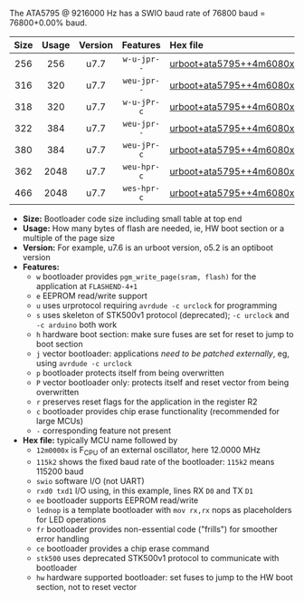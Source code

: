 The ATA5795 @ 9216000 Hz has a SWIO baud rate of 76800 baud = 76800+0.00% baud.

|Size|Usage|Version|Features|Hex file|
|:-:|:-:|:-:|:-:|:--|
|256|256|u7.7|`w-u-jpr--`|[urboot+ata5795++4m6080x+++38k4_swio_rxb0_txb1_lednop.hex](https://raw.githubusercontent.com/stefanrueger/urboot.hex/main/mcus/ata5795/external_oscillator/fcpu++4m6080_Hz/br+++38k4_bps/urboot+ata5795++4m6080x+++38k4_swio_rxb0_txb1_lednop.hex)|
|316|320|u7.7|`weu-jpr--`|[urboot+ata5795++4m6080x+++38k4_swio_rxb0_txb1_ee.hex](https://raw.githubusercontent.com/stefanrueger/urboot.hex/main/mcus/ata5795/external_oscillator/fcpu++4m6080_Hz/br+++38k4_bps/urboot+ata5795++4m6080x+++38k4_swio_rxb0_txb1_ee.hex)|
|318|320|u7.7|`w-u-jPr-c`|[urboot+ata5795++4m6080x+++38k4_swio_rxb0_txb1_lednop_fr_ce.hex](https://raw.githubusercontent.com/stefanrueger/urboot.hex/main/mcus/ata5795/external_oscillator/fcpu++4m6080_Hz/br+++38k4_bps/urboot+ata5795++4m6080x+++38k4_swio_rxb0_txb1_lednop_fr_ce.hex)|
|322|384|u7.7|`weu-jpr--`|[urboot+ata5795++4m6080x+++38k4_swio_rxb0_txb1_ee_lednop.hex](https://raw.githubusercontent.com/stefanrueger/urboot.hex/main/mcus/ata5795/external_oscillator/fcpu++4m6080_Hz/br+++38k4_bps/urboot+ata5795++4m6080x+++38k4_swio_rxb0_txb1_ee_lednop.hex)|
|380|384|u7.7|`weu-jPr-c`|[urboot+ata5795++4m6080x+++38k4_swio_rxb0_txb1_ee_lednop_fr_ce.hex](https://raw.githubusercontent.com/stefanrueger/urboot.hex/main/mcus/ata5795/external_oscillator/fcpu++4m6080_Hz/br+++38k4_bps/urboot+ata5795++4m6080x+++38k4_swio_rxb0_txb1_ee_lednop_fr_ce.hex)|
|362|2048|u7.7|`weu-hpr-c`|[urboot+ata5795++4m6080x+++38k4_swio_rxb0_txb1_ee_lednop_fr_ce_hw.hex](https://raw.githubusercontent.com/stefanrueger/urboot.hex/main/mcus/ata5795/external_oscillator/fcpu++4m6080_Hz/br+++38k4_bps/urboot+ata5795++4m6080x+++38k4_swio_rxb0_txb1_ee_lednop_fr_ce_hw.hex)|
|466|2048|u7.7|`wes-hpr-c`|[urboot+ata5795++4m6080x+++38k4_swio_rxb0_txb1_ee_lednop_fr_ce_stk500_hw.hex](https://raw.githubusercontent.com/stefanrueger/urboot.hex/main/mcus/ata5795/external_oscillator/fcpu++4m6080_Hz/br+++38k4_bps/urboot+ata5795++4m6080x+++38k4_swio_rxb0_txb1_ee_lednop_fr_ce_stk500_hw.hex)|

- **Size:** Bootloader code size including small table at top end
- **Usage:** How many bytes of flash are needed, ie, HW boot section or a multiple of the page size
- **Version:** For example, u7.6 is an urboot version, o5.2 is an optiboot version
- **Features:**
  + `w` bootloader provides `pgm_write_page(sram, flash)` for the application at `FLASHEND-4+1`
  + `e` EEPROM read/write support
  + `u` uses urprotocol requiring `avrdude -c urclock` for programming
  + `s` uses skeleton of STK500v1 protocol (deprecated); `-c urclock` and `-c arduino` both work
  + `h` hardware boot section: make sure fuses are set for reset to jump to boot section
  + `j` vector bootloader: applications *need to be patched externally*, eg, using `avrdude -c urclock`
  + `p` bootloader protects itself from being overwritten
  + `P` vector bootloader only: protects itself and reset vector from being overwritten
  + `r` preserves reset flags for the application in the register R2
  + `c` bootloader provides chip erase functionality (recommended for large MCUs)
  + `-` corresponding feature not present
- **Hex file:** typically MCU name followed by
  + `12m0000x` is F<sub>CPU</sub> of an external oscillator, here 12.0000 MHz
  + `115k2` shows the fixed baud rate of the bootloader: `115k2` means 115200 baud
  + `swio` software I/O (not UART)
  + `rxd0 txd1` I/O using, in this example, lines RX `D0` and TX `D1`
  + `ee` bootloader supports EEPROM read/write
  + `lednop` is a template bootloader with `mov rx,rx` nops as placeholders for LED operations
  + `fr` bootloader provides non-essential code ("frills") for smoother error handling
  + `ce` bootloader provides a chip erase command
  + `stk500` uses deprecated STK500v1 protocol to communicate with bootloader
  + `hw` hardware supported bootloader: set fuses to jump to the HW boot section, not to reset vector

